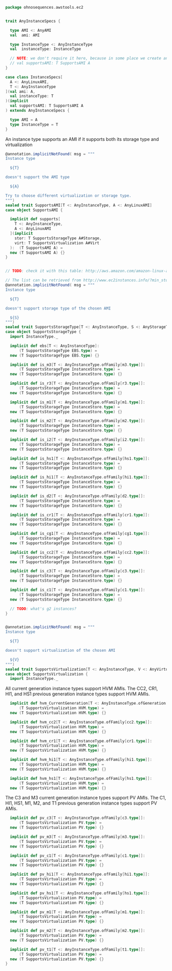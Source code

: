 
```scala
package ohnosequences.awstools.ec2


trait AnyInstanceSpecs {

  type AMI <: AnyAMI
  val  ami: AMI

  type InstanceType <: AnyInstanceType
  val  instanceType: InstanceType

  // NOTE: we don't require it here, because in some place we create an instance of this type from a java-sdk type >_<
  // val supportsAMI: T SupportsAMI A
}

case class InstanceSpecs[
  A <: AnyLinuxAMI,
  T <: AnyInstanceType
](val ami: A,
  val instanceType: T
)(implicit
  val supportsAMI: T SupportsAMI A
) extends AnyInstanceSpecs {

  type AMI = A
  type InstanceType = T
}
```

An instance type supports an AMI if it supports both its storage type and virtualization

```scala
@annotation.implicitNotFound( msg = """
Instance type

  ${T}

doesn't support the AMI type

  ${A}

Try to choose different virtualization or storage type.
""")
sealed trait SupportsAMI[T <: AnyInstanceType, A <: AnyLinuxAMI]
case object SupportsAMI {

  implicit def supports[
    T <: AnyInstanceType,
    A <: AnyLinuxAMI
  ](implicit
    stor: T SupportsStorageType A#Storage,
    virt: T SupportsVirtualization A#Virt
  ):  (T SupportsAMI A) =
  new (T SupportsAMI A) {}
}


// TODO: check it with this table: http://aws.amazon.com/amazon-linux-ami/instance-type-matrix/

// The list can be retrieved from http://www.ec2instances.info/?min_storage=1
@annotation.implicitNotFound( msg = """
Instance type

  ${T}

doesn't support storage type of the chosen AMI

  ${S}
""")
sealed trait SupportsStorageType[T <: AnyInstanceType, S <: AnyStorageType]
case object SupportsStorageType {
  import InstanceType._

  implicit def ebs[T <: AnyInstanceType]:
      (T SupportsStorageType EBS.type) =
  new (T SupportsStorageType EBS.type) {}

  implicit def is_m3[T <: AnyInstanceType.ofFamily[m3.type]]:
      (T SupportsStorageType InstanceStore.type) =
  new (T SupportsStorageType InstanceStore.type) {}

  implicit def is_r3[T <: AnyInstanceType.ofFamily[r3.type]]:
      (T SupportsStorageType InstanceStore.type) =
  new (T SupportsStorageType InstanceStore.type) {}

  implicit def is_m1[T <: AnyInstanceType.ofFamily[m1.type]]:
      (T SupportsStorageType InstanceStore.type) =
  new (T SupportsStorageType InstanceStore.type) {}

  implicit def is_m2[T <: AnyInstanceType.ofFamily[m2.type]]:
      (T SupportsStorageType InstanceStore.type) =
  new (T SupportsStorageType InstanceStore.type) {}

  implicit def is_i2[T <: AnyInstanceType.ofFamily[i2.type]]:
      (T SupportsStorageType InstanceStore.type) =
  new (T SupportsStorageType InstanceStore.type) {}

  implicit def is_hs1[T <: AnyInstanceType.ofFamily[hs1.type]]:
      (T SupportsStorageType InstanceStore.type) =
  new (T SupportsStorageType InstanceStore.type) {}

  implicit def is_hi1[T <: AnyInstanceType.ofFamily[hi1.type]]:
      (T SupportsStorageType InstanceStore.type) =
  new (T SupportsStorageType InstanceStore.type) {}

  implicit def is_d2[T <: AnyInstanceType.ofFamily[d2.type]]:
      (T SupportsStorageType InstanceStore.type) =
  new (T SupportsStorageType InstanceStore.type) {}

  implicit def is_cr1[T <: AnyInstanceType.ofFamily[cr1.type]]:
      (T SupportsStorageType InstanceStore.type) =
  new (T SupportsStorageType InstanceStore.type) {}

  implicit def is_cg1[T <: AnyInstanceType.ofFamily[cg1.type]]:
      (T SupportsStorageType InstanceStore.type) =
  new (T SupportsStorageType InstanceStore.type) {}

  implicit def is_cc2[T <: AnyInstanceType.ofFamily[cc2.type]]:
      (T SupportsStorageType InstanceStore.type) =
  new (T SupportsStorageType InstanceStore.type) {}

  implicit def is_c3[T <: AnyInstanceType.ofFamily[c3.type]]:
      (T SupportsStorageType InstanceStore.type) =
  new (T SupportsStorageType InstanceStore.type) {}

  implicit def is_c1[T <: AnyInstanceType.ofFamily[c1.type]]:
      (T SupportsStorageType InstanceStore.type) =
  new (T SupportsStorageType InstanceStore.type) {}

  // TODO: what's g2 instances?
}


@annotation.implicitNotFound( msg = """
Instance type

  ${T}

doesn't support virtualization of the chosen AMI

  ${V}
""")
sealed trait SupportsVirtualization[T <: AnyInstanceType, V <: AnyVirtualization]
case object SupportsVirtualization {
  import InstanceType._
```

All current generation instance types support HVM AMIs.
The CC2, CR1, HI1, and HS1 previous generation instance types support HVM AMIs.

```scala
  implicit def hvm_CurrentGeneration[T <: AnyInstanceType.ofGeneration[CurrentGeneration]]:
      (T SupportsVirtualization HVM.type) =
  new (T SupportsVirtualization HVM.type) {}

  implicit def hvm_cc2[T <: AnyInstanceType.ofFamily[cc2.type]]:
      (T SupportsVirtualization HVM.type) =
  new (T SupportsVirtualization HVM.type) {}

  implicit def hvm_cr1[T <: AnyInstanceType.ofFamily[cr1.type]]:
      (T SupportsVirtualization HVM.type) =
  new (T SupportsVirtualization HVM.type) {}

  implicit def hvm_hi1[T <: AnyInstanceType.ofFamily[hi1.type]]:
      (T SupportsVirtualization HVM.type) =
  new (T SupportsVirtualization HVM.type) {}

  implicit def hvm_hs1[T <: AnyInstanceType.ofFamily[hs1.type]]:
      (T SupportsVirtualization HVM.type) =
  new (T SupportsVirtualization HVM.type) {}
```

The C3 and M3 current generation instance types support PV AMIs.
The C1, HI1, HS1, M1, M2, and T1 previous generation instance types support PV AMIs.

```scala
  implicit def pv_c3[T <: AnyInstanceType.ofFamily[c3.type]]:
      (T SupportsVirtualization PV.type) =
  new (T SupportsVirtualization PV.type) {}

  implicit def pv_m3[T <: AnyInstanceType.ofFamily[m3.type]]:
      (T SupportsVirtualization PV.type) =
  new (T SupportsVirtualization PV.type) {}

  implicit def pv_c1[T <: AnyInstanceType.ofFamily[c1.type]]:
      (T SupportsVirtualization PV.type) =
  new (T SupportsVirtualization PV.type) {}

  implicit def pv_hi1[T <: AnyInstanceType.ofFamily[hi1.type]]:
      (T SupportsVirtualization PV.type) =
  new (T SupportsVirtualization PV.type) {}

  implicit def pv_hs1[T <: AnyInstanceType.ofFamily[hs1.type]]:
      (T SupportsVirtualization PV.type) =
  new (T SupportsVirtualization PV.type) {}

  implicit def pv_m1[T <: AnyInstanceType.ofFamily[m1.type]]:
      (T SupportsVirtualization PV.type) =
  new (T SupportsVirtualization PV.type) {}

  implicit def pv_m2[T <: AnyInstanceType.ofFamily[m2.type]]:
      (T SupportsVirtualization PV.type) =
  new (T SupportsVirtualization PV.type) {}

  implicit def pv_t1[T <: AnyInstanceType.ofFamily[t1.type]]:
      (T SupportsVirtualization PV.type) =
  new (T SupportsVirtualization PV.type) {}
}

```




[main/scala/ohnosequences/awstools/autoscaling/AutoScaling.scala]: ../autoscaling/AutoScaling.scala.md
[main/scala/ohnosequences/awstools/autoscaling/AutoScalingGroup.scala]: ../autoscaling/AutoScalingGroup.scala.md
[main/scala/ohnosequences/awstools/autoscaling/LaunchConfiguration.scala]: ../autoscaling/LaunchConfiguration.scala.md
[main/scala/ohnosequences/awstools/autoscaling/PurchaseModel.scala]: ../autoscaling/PurchaseModel.scala.md
[main/scala/ohnosequences/awstools/dynamodb/DynamoDBUtils.scala]: ../dynamodb/DynamoDBUtils.scala.md
[main/scala/ohnosequences/awstools/ec2/AMI.scala]: AMI.scala.md
[main/scala/ohnosequences/awstools/ec2/EC2.scala]: EC2.scala.md
[main/scala/ohnosequences/awstools/ec2/Filters.scala]: Filters.scala.md
[main/scala/ohnosequences/awstools/ec2/InstanceSpecs.scala]: InstanceSpecs.scala.md
[main/scala/ohnosequences/awstools/ec2/InstanceType.scala]: InstanceType.scala.md
[main/scala/ohnosequences/awstools/ec2/LaunchSpecs.scala]: LaunchSpecs.scala.md
[main/scala/ohnosequences/awstools/ec2/package.scala]: package.scala.md
[main/scala/ohnosequences/awstools/regions/Region.scala]: ../regions/Region.scala.md
[main/scala/ohnosequences/awstools/s3/address.scala]: ../s3/address.scala.md
[main/scala/ohnosequences/awstools/s3/client.scala]: ../s3/client.scala.md
[main/scala/ohnosequences/awstools/s3/package.scala]: ../s3/package.scala.md
[main/scala/ohnosequences/awstools/s3/transfers.scala]: ../s3/transfers.scala.md
[main/scala/ohnosequences/awstools/sns/SNS.scala]: ../sns/SNS.scala.md
[main/scala/ohnosequences/awstools/sns/Topic.scala]: ../sns/Topic.scala.md
[main/scala/ohnosequences/awstools/sqs/Queue.scala]: ../sqs/Queue.scala.md
[main/scala/ohnosequences/awstools/sqs/SQS.scala]: ../sqs/SQS.scala.md
[main/scala/ohnosequences/awstools/utils/AutoScalingUtils.scala]: ../utils/AutoScalingUtils.scala.md
[main/scala/ohnosequences/awstools/utils/DynamoDBUtils.scala]: ../utils/DynamoDBUtils.scala.md
[main/scala/ohnosequences/awstools/utils/SQSUtils.scala]: ../utils/SQSUtils.scala.md
[main/scala/ohnosequences/benchmark/Benchmark.scala]: ../../benchmark/Benchmark.scala.md
[main/scala/ohnosequences/logging/Logger.scala]: ../../logging/Logger.scala.md
[test/scala/ohnosequences/awstools/EC2Tests.scala]: ../../../../../test/scala/ohnosequences/awstools/EC2Tests.scala.md
[test/scala/ohnosequences/awstools/RegionTests.scala]: ../../../../../test/scala/ohnosequences/awstools/RegionTests.scala.md
[test/scala/ohnosequences/awstools/S3Tests.scala]: ../../../../../test/scala/ohnosequences/awstools/S3Tests.scala.md
[test/scala/ohnosequences/awstools/SQSTests.scala]: ../../../../../test/scala/ohnosequences/awstools/SQSTests.scala.md